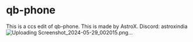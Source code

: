 # qb-phone
This is a ccs edit of qb-phone. This is made by AstroX. Discord: astroxindia
![Uploading Screenshot_2024-05-29_002015.png…]()
